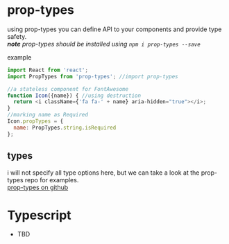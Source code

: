 # prop-types
using prop-types you can define API to your components and provide type safety.  
_**note** prop-types should be installed using `npm i prop-types --save`_

example
```javascript
import React from 'react';
import PropTypes from 'prop-types'; //import prop-types

//a stateless component for FontAwesome
function Icon({name}) { //using destruction
  return <i className={'fa fa-' + name} aria-hidden="true"></i>;
}
//marking name as Required
Icon.propTypes = {
  name: PropTypes.string.isRequired
};
```

## types
i will not specify all type options here, but we can take a look at the prop-types repo for examples.  
[prop-types on github](http://github.com/facebook/prop-types)

# Typescript
- TBD
